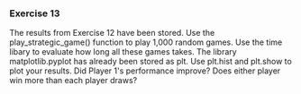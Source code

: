 ### Exercise 13

The results from Exercise 12 have been stored. Use the play_strategic_game() function to play 1,000 random games.
Use the time libary to evaluate how long all these games takes.
The library matplotlib.pyplot has already been stored as plt. Use plt.hist and plt.show to plot your results. Did Player 1's performance improve? Does either player win more than each player draws?
